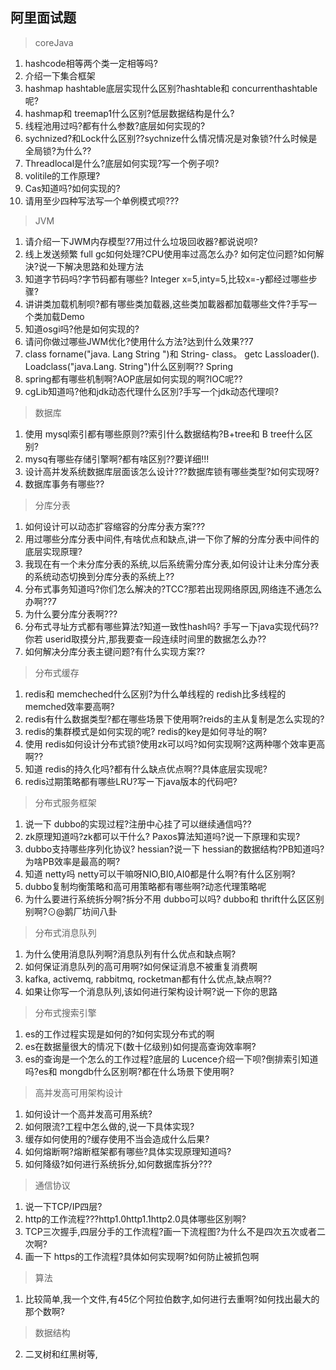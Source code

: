 ## 阿里面试题
> coreJava
1. hashcode相等两个类一定相等吗?
2. 介绍一下集合框架
3. hashmap hashtable底层实现什么区别?hashtable和 concurrenthashtable呢?
4. hashmap和 treemap1什么区别?低层数据结构是什么?
5. 线程池用过吗?都有什么参数?底层如何实现的?
6. sychnized?和Lock什么区别??sychnize什么情况情况是对象锁?什么时候是全局锁?为什么??
7. Threadlocal是什么?底层如何实现?写一个例子呗?
8. volitile的工作原理?
9. Cas知道吗?如何实现的?
10. 请用至少四种写法写一个单例模式呗???
> JVM
1. 请介绍一下JWM内存模型?7用过什么垃圾回收器?都说说呗?
2. 线上发送频繁 full gc如何处理?CPU使用率过高怎么办? 如何定位问题?如何解決?说一下解决思路和处理方法
3. 知道字节码吗?字节码都有哪些? Integer x=5,inty=5,比较x=-y都经过哪些步骤?
4. 讲讲类加载机制呗?都有哪些类加载器,这些类加載器都加载哪些文件?手写一个类加载Demo
5. 知道osgi吗?他是如何实现的?
6. 请问你做过哪些JWM优化?使用什么方法?达到什么效果??7
7. class forname("java. Lang String ")和 String- class。 getc Lassloader(). Loadclass("java.Lang. String")什么区别啊??
Spring
1. spring都有哪些机制啊?AOP底层如何实现的啊?IOC呢??
2. cgLib知道吗?他和jdk动态代理什么区別?手写一个jdk动态代理呗?
> 数据库
1. 使用 mysql索引都有哪些原则??索引什么数据结构?B+tree和 B tree什么区别?
2. mysq有哪些存储引擎啊?都有啥区别??要详细!!!
3. 设计高并发系统数据库层面该怎么设计???数据库锁有哪些类型?如何实现呀?
4. 数据库事务有哪些??
> 分库分表
1. 如何设计可以动态扩容缩容的分库分表方案???
2. 用过哪些分库分表中间件,有啥优点和缺点,讲一下你了解的分库分表中间件的底层实现原理?
3. 我现在有一个未分库分表的系统,以后系统需分库分表,如何设计让未分库分表的系统动态切换到分库分表的系统上??
4. 分布式事务知道吗?你们怎么解决的?TCC?那若出现网络原因,网络连不通怎么办啊??7
5. 为什么要分库分表啊???
6. 分布式寻址方式都有哪些算法?知道一致性hash吗? 手写ー下java实现代码??你若 userid取摸分片,那我要查一段连续时间里的数据怎么办??
7. 如何解决分库分表主键问题?有什么实现方案??
> 分布式缓存
1. redis和 memcheched什么区别?为什么单线程的 redish比多线程的 memched效率要高啊?
2. redis有什么数据类型?都在哪些场景下使用啊?reids的主从复制是怎么实现的?
3. redis的集群模式是如何实现的呢? redis的key是如何寻址的啊?
4. 使用 redis如何设计分布式锁?使用zk可以吗?如何实现啊?这两种哪个效率更高啊??
5. 知道 redis的持久化吗?都有什么缺点优点啊??具体底层实现呢?
6. redis过期策略都有哪些LRU?写ー下java版本的代码吧?
> 分布式服务框架
1. 说一下 dubbo的实现过程?注册中心挂了可以继续通信吗??
2. zk原理知道吗?zk都可以干什么? Paxos算法知道吗?说一下原理和实现?
3. dubbo支持哪些序列化协议? hessian?说一下 hessian的数据结构?PB知道吗?为啥PB效率是最高的啊?
4. 知道 netty吗 netty可以干嘛呀NIO,BI0,AI0都是什么啊?有什么区别啊?
5. dubbo复制均衡策略和高可用策略都有哪些啊?动忞代理策略呢
6. 为什么要进行系统拆分啊?拆分不用 dubbo可以吗? dubbo和 thrift什么区区别别啊?⊙@鹅厂坊间八卦
> 分布式消息队列
1. 为什么使用消息队列啊?消息队列有什么优点和缺点啊?
2. 如何保证消息队列的高可用啊?如何保证消息不被重复消费啊
3. kafka, activemq, rabbitmq, rocketman都有什么优点,缺点啊??
4. 如果让你写一个消息队列,该如何进行架构设计啊?说一下你的思路
> 分布式搜索引擎
1. es的工作过程实现是如何的?如何实现分布式的啊
2. es在数据量很大的情况下(数十亿级别)如何提高查询效率啊?
3. es的查询是一个怎么的工作过程?底层的 Lucence介绍一下呗?倒排索引知道吗?es和 mongdb什么区别啊?都在什么场景下使用啊?
> 高并发高可用架构设计
1. 如何设计一个高并发高可用系统?
2. 如何限流?工程中怎么做的,说一下具体实现?
3. 缓存如何使用的?缓存使用不当会造成什么后果?
4. 如何熔断啊?熔断框架都有哪些?具体实现原理知道吗?
5. 如何降级?如何进行系统拆分,如何数据库拆分???
> 通信协议
1. 说一下TCP/IP四层?
2. http的工作流程???http1.0http1.1http2.0具体哪些区别啊?
3. TCP三次握手,四层分手的工作流程?画一下流程图?为什么不是四次五次或者二次啊?
4. 画一下 https的工作流程?具体如何实现啊?如何防止被抓包啊
> 算法
1. 比较简单,我一个文件,有45亿个阿拉伯数字,如何进行去重啊?如何找出最大的那个数啊?
> 数据结构
2. 二叉树和红黑树等,
